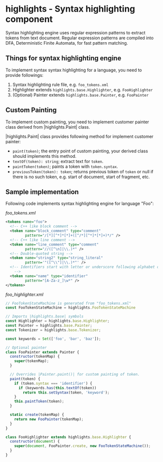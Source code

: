# highlights - Syntax highlighting component

Syntax highlighting engine uses regular expression patterns to extract tokens
from text document. Regular expression patterns are compiled into DFA,
Deterministic Finite Automata, for fast pattern matching.

## Things for syntax highlighting engine
To implement syntax syntax highlighting for a language, you need to provide
followings:
 1. Syntax highlighting rule file, e.g. `foo_tokens.xml`
 2. Highlighter extends `highlights.base.Highlighter`, e.g. `FooHighlighter`
 3. (Optional) Painter extends `highlights.base.Painter`, e.g. `FooPainter`


## Custom Painting
To implement custom painting, you need to implement customer painter class
derived from |highlights.Paint| class.

|highlights.Paint| class provides following method for implement customer
painter:
 * `paint(token)`; the entry point of custom painting, your derived class
 should implements this method.
 * `textOf(token): string`; extract text for `token`.
 * `paintToken(token)`; paints a token with `token.syntax`.
 * `previousToken(token): token`; returns previous token of `token` or null
 if there is no such token, e.g. start of document, start of fragment, etc.

## Sample implementation
Following code implements syntax highlighting engine for language "Foo":

*foo_tokens.xml*
```xml
<tokens name="foo">
  <!-- C++ like block comment -->
  <token name="block_comment" type="comment"
         pattern="/[*][^*]*[*]+([^/*][^*]*[*]+)*/" />
  <!-- C++ like line comment -->
  <token name="line_comment" type="comment"
         pattern="//([^\n]|\\.)*" />
  <!-- Double-quoted string -->
  <token name="string2" type="string_literal"
         pattern='"([^\\"]|\\.)*"' />
  <!-- Identifiers start with letter or underscore following alphabet or digit.
    -->
  <token name="name" type="identifier"
         pattern="[A-Za-z_]\w*" />
</tokens>
```

*foo_highlighter.xml*
```javascript
// FooTokenStateMachine is generated from "foo_tokens.xml"
const FooTokenStateMachine = highlights.FooTokenStateMachine

// Imports |highlights.base| symbols
const Highlighter = highlights.base.Highlighter;
const Painter = highlights.base.Painter;
const Tokenizer = highlights.base.Tokenizer;

const keywords = Set(['foo', 'bar', 'baz']);

// Optional painter
class FooPainter extends Painter {
  constructor(tokenMap) {
    super(tokenMap);
  }

  // Overrides |Painter.paint()| for custom painting of token.
  paint(token) {
    if (token.syntax === 'identifier') {
      if (keywords.has(this.textOf(token))
        return this.setSyntax(token, 'keyword');
    }
    this.paintToken(token);
  }

  static create(tokenMap) {
    return new FooPainter(tokenMap);
  }
}

class FooHighlighter extends highlights.base.Highlighter {
  constructor(document) {
    super(document, FooPainter.create, new FooTokenStateMachine());
  }
}
```
